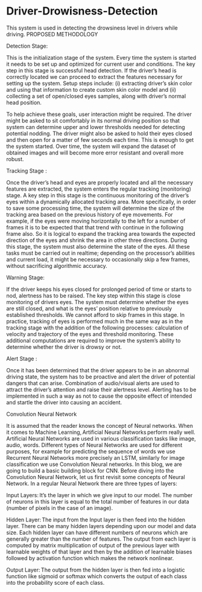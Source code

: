 # Driver-Drowisness-Detection
This system is used in detecting the drowsiness level in drivers while driving. 
PROPOSED METHODOLOGY 

Detection Stage: 

 This is the initialization stage of the system. Every time the system is started it needs to be set up and optimized for current user and conditions. The key step in this stage is successful head detection. If the driver’s head is correctly located we can proceed to extract the features necessary for setting up the system. Setup steps include: (i) extracting driver’s skin color and using that information to create custom skin color model and (ii) collecting a set of open/closed eyes samples, along with driver’s normal head position.  

To help achieve these goals, user interaction might be required. The driver might be asked to sit comfortably in its normal driving position so that system can determine upper and lower thresholds needed for detecting potential nodding. The driver might also be asked to hold their eyes closed and then open for a matter of few seconds each time. This is enough to get the system started. Over time, the system will expand the dataset of obtained images and will become more error resistant and overall more robust. 

 

Tracking Stage : 

Once the driver’s head and eyes are properly located and all the necessary features are extracted, the system enters the regular tracking (monitoring) stage. A key step in this stage is the continuous monitoring of the driver’s eyes within a dynamically allocated tracking area. More specifically, in order to save some processing time, the system will determine the size of the tracking area based on the previous history of eye movements. For example, if the eyes were moving horizontally to the left for a number of frames it is to be expected that that trend with continue in the following frame also. So it is logical to expand the tracking area towards the expected direction of the eyes and shrink the area in other three directions. During this stage, the system must also determine the state of the eyes. All these tasks must be carried out in realtime; depending on the processor’s abilities and current load, it might be necessary to occasionally skip a few frames, without sacrificing algorithmic accuracy. 

 

Warning Stage: 

 If the driver keeps his eyes closed for prolonged period of time or starts to nod, alertness has to be raised. The key step within this stage is close monitoring of drivers eyes. The system must determine whether the eyes are still closed, and what is the eyes’ position relative to previously established thresholds. We cannot afford to skip frames in this stage. In practice, tracking of eyes is performed much in the same way as in the tracking stage with the addition of the following processes: calculation of velocity and trajectory of the eyes and threshold monitoring. These additional computations are required to improve the system’s ability to determine whether the driver is drowsy or not. 

Alert Stage : 

Once it has been determined that the driver appears to be in an abnormal driving state, the system has to be proactive and alert the driver of potential dangers that can arise. Combination of audio/visual alerts are used to attract the driver’s attention and raise their alertness level. Alerting has to be implemented in such a way as not to cause the opposite effect of intended and startle the driver into causing an accident. 

Convolution Neural Network 

 

It is assumed that the reader knows the concept of Neural networks. 
When it comes to Machine Learning, Artificial Neural Networks perform really well. Artificial Neural Networks are used in various classification tasks like image, audio, words. Different types of Neural Networks are used for different purposes, for example for predicting the sequence of words we use Recurrent Neural Networks more precisely an LSTM, similarly for image classification we use Convolution Neural networks. In this blog, we are going to build a basic building block for CNN. 
Before diving into the Convolution Neural Network, let us first revisit some concepts of Neural Network. In a regular Neural Network there are three types of layers: 
  

Input Layers: It’s the layer in which we give input to our model. The number of neurons in this layer is equal to the total number of features in our data (number of pixels in the case of an image). 

Hidden Layer: The input from the Input layer is then feed into the hidden layer. There can be many hidden layers depending upon our model and data size. Each hidden layer can have different numbers of neurons which are generally greater than the number of features. The output from each layer is computed by matrix multiplication of output of the previous layer with learnable weights of that layer and then by the addition of learnable biases followed by activation function which makes the network nonlinear. 

Output Layer: The output from the hidden layer is then fed into a logistic function like sigmoid or softmax which converts the output of each class into the probability score of each class. 

 

